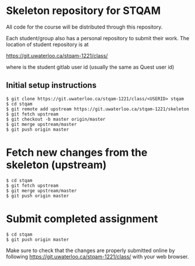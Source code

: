 # Skeleton repository for STQAM

All code for the course will be distributed through this repository. 

Each student/group also has a personal repository to submit their work. 
The location of student repository is at

  https://git.uwaterloo.ca/stqam-1221/class/<USERID>

where <USERID> is the student gitlab user id (usually the same as Quest user id)

## Initial setup instructions

```
$ git clone https://git.uwaterloo.ca/stqam-1221/class/<USERID> stqam
$ cd stqam
$ git remote add upstream https://git.uwaterloo.ca/stqam-1221/skeleton
$ git fetch upstream
$ git checkout -b master origin/master
$ git merge upstream/master
$ git push origin master
```

# Fetch new changes from the skeleton (upstream)

```
$ cd stqam
$ git fetch upstream
$ git merge upstream/master
$ git push origin master
```

# Submit completed assignment

```
$ cd stqam
$ git push origin master
```

Make sure to check that the changes are properly submitted online by following 
https://git.uwaterloo.ca/stqam-1221/class/<USERID> with your web browser.
